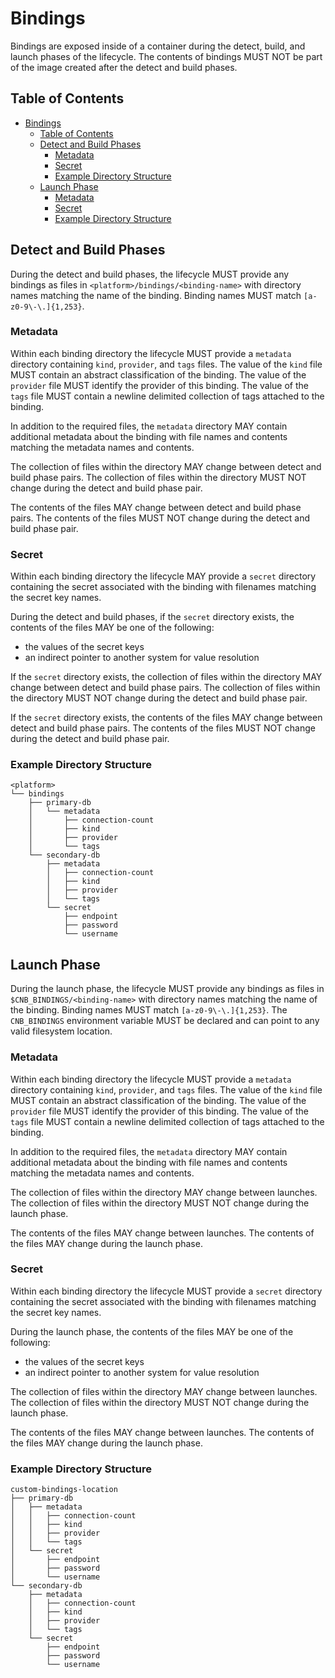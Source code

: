 # Bindings
Bindings are exposed inside of a container during the detect, build, and launch phases of the lifecycle.  The contents of bindings MUST NOT be part of the image created after the detect and build phases.

## Table of Contents

<!-- Using https://github.com/yzhang-gh/vscode-markdown to manage toc -->
- [Bindings](#bindings)
  - [Table of Contents](#table-of-contents)
  - [Detect and Build Phases](#detect-and-build-phases)
    - [Metadata](#metadata)
    - [Secret](#secret)
    - [Example Directory Structure](#example-directory-structure)
  - [Launch Phase](#launch-phase)
    - [Metadata](#metadata-1)
    - [Secret](#secret-1)
    - [Example Directory Structure](#example-directory-structure-1)

## Detect and Build Phases
During the detect and build phases, the lifecycle MUST provide any bindings as files in `<platform>/bindings/<binding-name>` with directory names matching the name of the binding.  Binding names MUST match `[a-z0-9\-\.]{1,253}`.

### Metadata
Within each binding directory the lifecycle MUST provide a `metadata` directory containing `kind`, `provider`, and `tags` files.  The value of the `kind` file MUST contain an abstract classification of the binding.  The value of the `provider` file MUST identify the provider of this binding.  The value of the `tags` file MUST contain a newline delimited collection of tags attached to the binding.

In addition to the required files, the `metadata` directory MAY contain additional metadata about the binding with file names and contents matching the metadata names and contents.

The collection of files within the directory MAY change between detect and build phase pairs.  The collection of files within the directory MUST NOT change during the detect and build phase pair.

The contents of the files MAY change between detect and build phase pairs.  The contents of the files MUST NOT change during the detect and build phase pair.

### Secret
Within each binding directory the lifecycle MAY provide a `secret` directory containing the secret associated with the binding with filenames matching the secret key names.

During the detect and build phases, if the `secret` directory exists, the contents of the files MAY be one of the following:

* the values of the secret keys
* an indirect pointer to another system for value resolution

If the `secret` directory exists, the collection of files within the directory MAY change between detect and build phase pairs.  The collection of files within the directory MUST NOT change during the detect and build phase pair.

If the `secret` directory exists, the contents of the files MAY change between detect and build phase pairs.  The contents of the files MUST NOT change during the detect and build phase pair.


### Example Directory Structure
```plain
<platform>
└── bindings
    ├── primary-db
    │   └── metadata
    │       ├── connection-count
    │       ├── kind
    │       ├── provider
    │       └── tags
    └── secondary-db
        ├── metadata
        │   ├── connection-count
        │   ├── kind
        │   ├── provider
        │   └── tags
        └── secret
            ├── endpoint
            ├── password
            └── username
```

## Launch Phase
During the launch phase, the lifecycle MUST provide any bindings as files in `$CNB_BINDINGS/<binding-name>` with directory names matching the name of the binding.  Binding names MUST match `[a-z0-9\-\.]{1,253}`.  The `CNB_BINDINGS` environment variable MUST be declared and can point to any valid filesystem location.

### Metadata
Within each binding directory the lifecycle MUST provide a `metadata` directory containing `kind`, `provider`, and `tags` files.  The value of the `kind` file MUST contain an abstract classification of the binding.  The value of the `provider` file MUST identify the provider of this binding.  The value of the `tags` file MUST contain a newline delimited collection of tags attached to the binding.

In addition to the required files, the `metadata` directory MAY contain additional metadata about the binding with file names and contents matching the metadata names and contents.

The collection of files within the directory MAY change between launches.  The collection of files within the directory MUST NOT change during the launch phase.

The contents of the files MAY change between launches.  The contents of the files MAY change during the launch phase.

### Secret
Within each binding directory the lifecycle MUST provide a `secret` directory containing the secret associated with the binding with filenames matching the secret key names.

During the launch phase, the contents of the files MAY be one of the following:

* the values of the secret keys
* an indirect pointer to another system for value resolution

The collection of files within the directory MAY change between launches.  The collection of files within the directory MUST NOT change during the launch phase.

The contents of the files MAY change between launches.  The contents of the files MAY change during the launch phase.

### Example Directory Structure
```plain
custom-bindings-location
├── primary-db
│   ├── metadata
│   │   ├── connection-count
│   │   ├── kind
│   │   ├── provider
│   │   └── tags
│   └── secret
│       ├── endpoint
│       ├── password
│       └── username
└── secondary-db
    ├── metadata
    │   ├── connection-count
    │   ├── kind
    │   ├── provider
    │   └── tags
    └── secret
        ├── endpoint
        ├── password
        └── username
```

